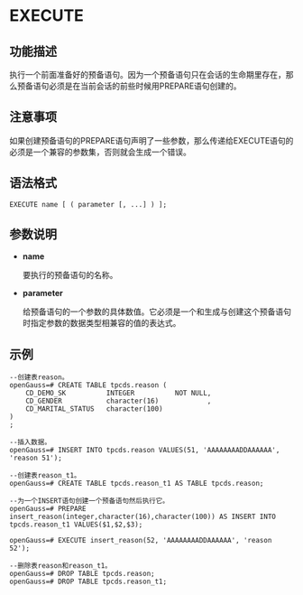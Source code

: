 # EXECUTE

## 功能描述<a name="zh-cn_topic_0283137468_zh-cn_topic_0237122161_zh-cn_topic_0059777447_s984b3ec2b84d48bb843629462288417b"></a>

执行一个前面准备好的预备语句。因为一个预备语句只在会话的生命期里存在，那么预备语句必须是在当前会话的前些时候用PREPARE语句创建的。

## 注意事项<a name="zh-cn_topic_0283137468_zh-cn_topic_0237122161_zh-cn_topic_0059777447_s3a6fd145e83b4e61a22dabdcf32ac282"></a>

如果创建预备语句的PREPARE语句声明了一些参数，那么传递给EXECUTE语句的必须是一个兼容的参数集，否则就会生成一个错误。

## 语法格式<a name="zh-cn_topic_0283137468_zh-cn_topic_0237122161_zh-cn_topic_0059777447_sbe280a5c331e4b75969129444d341882"></a>

```
EXECUTE name [ ( parameter [, ...] ) ];
```

## 参数说明<a name="zh-cn_topic_0283137468_zh-cn_topic_0237122161_zh-cn_topic_0059777447_sf2fd7956e26c49a8ae566c80a0e8e1c0"></a>

-   **name**

    要执行的预备语句的名称。

-   **parameter**

    给预备语句的一个参数的具体数值。它必须是一个和生成与创建这个预备语句时指定参数的数据类型相兼容的值的表达式。


## 示例<a name="zh-cn_topic_0283137468_zh-cn_topic_0237122161_zh-cn_topic_0059777447_s8a46083a59d940c3aaa2535b2f783645"></a>

```
--创建表reason。
openGauss=# CREATE TABLE tpcds.reason ( 
    CD_DEMO_SK          INTEGER          NOT NULL,
    CD_GENDER           character(16)            ,
    CD_MARITAL_STATUS   character(100)
)
;

--插入数据。
openGauss=# INSERT INTO tpcds.reason VALUES(51, 'AAAAAAAADDAAAAAA', 'reason 51');

--创建表reason_t1。
openGauss=# CREATE TABLE tpcds.reason_t1 AS TABLE tpcds.reason;

--为一个INSERT语句创建一个预备语句然后执行它。
openGauss=# PREPARE insert_reason(integer,character(16),character(100)) AS INSERT INTO tpcds.reason_t1 VALUES($1,$2,$3);

openGauss=# EXECUTE insert_reason(52, 'AAAAAAAADDAAAAAA', 'reason 52'); 

--删除表reason和reason_t1。
openGauss=# DROP TABLE tpcds.reason;
openGauss=# DROP TABLE tpcds.reason_t1;
```

